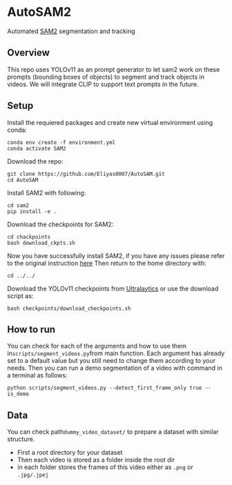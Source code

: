 # AutoSAM2
Automated [SAM2](https://github.com/facebookresearch/sam2) segmentation and tracking

## Overview
This repo uses YOLOv11 as an prompt generator to let sam2 work on these prompts (bounding boxes of objects) to segment and track objects in videos. We will integrate CLIP to support text prompts in the future.

## Setup
Install the requiered packages and create new virtual environment using conda:
```
conda env create -f environment.yml
conda activate SAM2
```
Download the repo:
```
git clone https://github.com/Eliyas0007/AutoSAM.git
cd AutoSAM
```

Install SAM2 with following:
```
cd sam2
pip install -e .
```
Download the checkpoints for SAM2:
```
cd chackpoints
bash download_ckpts.sh
```
Now you have successfully install SAM2, if you have any issues please refer to the original instruction [here](https://github.com/facebookresearch/sam2) Then return to the home directory with:
```
cd ../../
```

Download the YOLOv11 checkpoints from [Ultralaytics](https://github.com/ultralytics/ultralytics) or use the download script as:
```
bash checkpoints/download_checkpoints.sh
```

## How to run
You can check for each of the arguments and how to use them in```scripts/segment_videos.py```from main function. Each argument has already set to a default value but you still need to change them according to your needs. Then you can run a demo segmentation of a video with command in a terminal as follows:
```
python scripts/segment_videos.py --detect_first_frame_only true --is_demo
```

## Data
You can check path```dummy_video_dataset/``` to prepare a dataset with similar structure.
- First a root directory for your dataset
- Then each video is stored as a folder inside the root dir
- in each folder stores the frames of this video either as ```.png``` or ```.jpg/.jpej```



